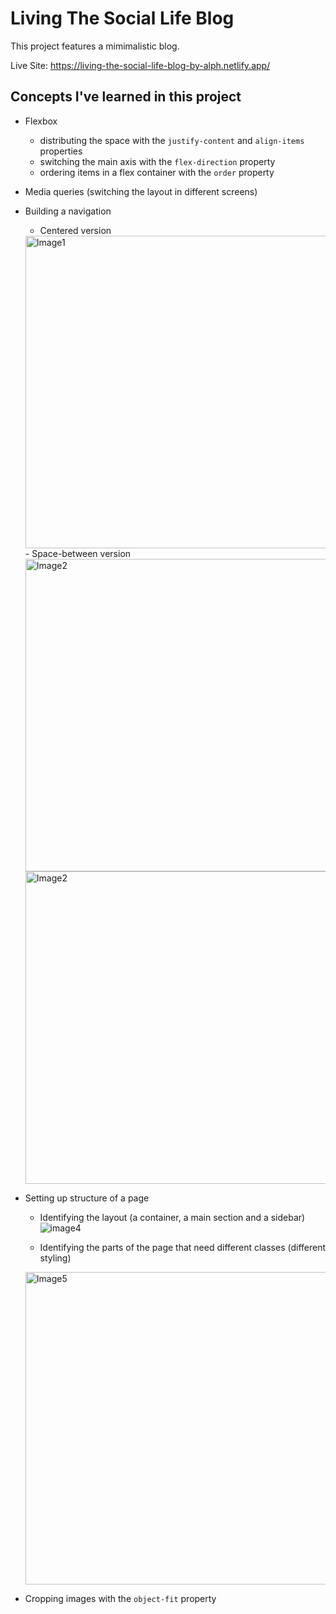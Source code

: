 # Living The Social Life Blog

This project features a mimimalistic blog.

Live Site: https://living-the-social-life-blog-by-alph.netlify.app/

## Concepts I've learned in this project

- Flexbox
    - distributing the space with the `justify-content` and `align-items` properties
    - switching the main axis with the `flex-direction` property
    - ordering items in a flex container with the `order` property
- Media queries (switching the layout in different screens)

- Building a navigation
    - Centered version
    <img src='https://user-images.githubusercontent.com/69361901/197350224-0ed5fcfa-eb9e-4e97-a2df-39e3816bb389.png' alt='Image1' height='500px'/>
    - Space-between version
    <img src='https://user-images.githubusercontent.com/69361901/197350235-1d7db8a5-f647-4590-8f74-2f312a5286ec.png' alt='Image2' height='500px'/>  
    <img src='https://user-images.githubusercontent.com/69361901/197350243-9e4f0ad4-0ff1-47bd-8fb2-14a04959c910.png' alt='Image2' height='500px'/>  
- Setting up structure of a page
    - Identifying the layout (a container, a main section and a sidebar)
    ![image4](https://user-images.githubusercontent.com/69361901/197350252-8aaefb8a-40e1-4696-85be-4aefe132ca97.png)

    - Identifying the parts of the page that need different classes (different styling)
    <img src='https://user-images.githubusercontent.com/69361901/197350265-9567aa18-91a9-474a-a143-6b075d576275.png' alt='Image5' height='500px'/>
- Cropping images with the `object-fit` property
